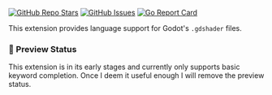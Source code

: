 [![GitHub Repo Stars](https://img.shields.io/github/stars/armsnyder/gdshader-language-server)](https://github.com/armsnyder/gdshader-language-server)
[![GitHub Issues](https://img.shields.io/github/issues/armsnyder/gdshader-language-server)](https://github.com/armsnyder/gdshader-language-server/issues)
[![Go Report Card](https://goreportcard.com/badge/github.com/armsnyder/gdshader-language-server)](https://goreportcard.com/report/github.com/armsnyder/gdshader-language-server)

This extension provides language support for Godot's `.gdshader` files.

### 🚧 Preview Status

This extension is in its early stages and currently only supports basic keyword
completion. Once I deem it useful enough I will remove the preview status.
